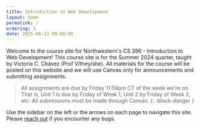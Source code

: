 ```yaml
---
title: Introduction to Web Development
layout: home
permalink: /
ordering: 1
date: 2025-06-23 00:00:00
---
```


Welcome to the course site for Northwestern's CS 396 - Introduction to Web Development! This course site is for the Summer 2024 quarter, taught by Victoria C. Chávez (Prof V/they/she). All materials for the course will be posted on this website and we will use Canvas only for announcements and submitting assignments.

> All assignments are due by Friday 11:59pm CT of the week we're on. That is, Unit 1 is due by Friday of Week 1, Unit 2 by Friday of Week 2, etc. All submissions must be made through Canvas.
{: .block-danger }

Use the sidebar on the left or the arrows on each page to navigate this site. Please [reach out](mailto:vcchavez@u.northwestern.edu) if you encounter any bugs.

<!-- > Check out the [Syllabus Easter Egg Results](https://drive.google.com/drive/folders/1PJuxl2Ok3ehXOnGZX0lLGWIMauHnJjEu?usp=share_link)!
{: .block-tip } -->
